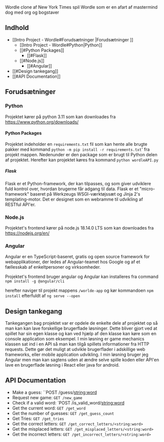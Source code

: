 Wordle clone af New York Times spil Wordle som er en afart af mastermind dog med org og bogstaver

## Indhold

- [[Intro Project - Wordle#Forudsætninger |Forudsætninger ]]
	- [[Intro Project - Wordle#Python|Python]]
	- [[#Python Packages]]
		- [[#Flask]]
	- [[#Node.js]]
		- [[#Angular]]
- [[#Design tankegang]]
- [[#API Documentation]]

## Forudsætninger

### Python 
Projektet kører på python 3.11 som kan downloades fra https://www.python.org/downloads/

#### Python Packages
Projektet indeholder en `requirements.txt` fil som kan hente alle brugte pakker med kommand
`python -m pip install -r requirements.txt`' fra projekt mappen. Nedenunder er den package som er brugt til Python delen af projektet. Herefter kan projektet køres fra kommand `python wordleAPI.py`

##### Flask
Flask er et Python-framework, der kan tilpasses, og som giver udviklere fuld kontrol over, hvordan brugerne får adgang til data. Flask er et "micro-framework" baseret på Werkzeugs WSGI-værktøjssæt og Jinja 2's templating-motor. Det er designet som en webramme til udvikling af RESTful API'er.

### Node.js
Projektet's frontend kører på node.js 18.14.0 LTS som kan downloades fra https://nodejs.org/en/

### Angular
Angular er en TypeScript-baseret, gratis og open source framework for webapplikationer, der ledes af Angular-teamet hos Google og af et fællesskab af enkeltpersoner og virksomheder.

Projektet's frontend bruger angular og Angular kan installeres fra command
`npm install -g @angular/cli`

herefter naviger til projekt mappens `/worlde-app` og kør kommandoen `npm install` efterfuldt af `ng serve --open`

## Design tankegang
Tankegangen bag projektet var er opdele de enkelte dele af projektet op så man kan kan lave forskellige brugerflade løsninger. 
Dette bliver gjort ved at spillet har sin egen klasse og kan ved hjælp af den klasse kan køre som en console application som eksempel.
I min løsning er game mechanics klassen sat ind i en API så man kan tilgå spillets informationer fra HTTP requests. Dette gør det muligt at udvikle brugerflader i adskillige web frameworks, eller mobile application udvikling. I min løsning bruger jeg Angular men man kan sagtens uden at ændre selve spille koden eller API'en lave en brugerflade løsning i React eller java for android. 

## API Documentation

- Make a guess: ``POST /guess/<string:word>
- Request new game: `GET /new_game`
- Check if a valid word: `POST /is_valid_word/<string:word>
- Get the current word: `GET /get_word`
- Get the number of guesses: `GET /get_guess_count`
- Get Tries: `GET /get_tries`
- Get the correct letters: `GET /get_correct_letters/<string:word>`
- Get the misplaced letters: `GET /get_misplaced_letters/<string:word>`
- Get the incorrect letters: `GET /get_incorrect_letters/<string:word>`



